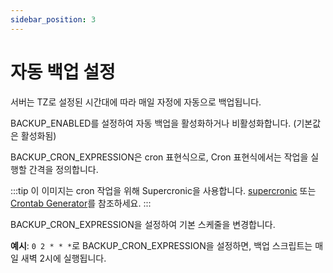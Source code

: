```yaml
---
sidebar_position: 3
---
```


# 자동 백업 설정

서버는 TZ로 설정된 시간대에 따라 매일 자정에 자동으로 백업됩니다.

BACKUP_ENABLED를 설정하여 자동 백업을 활성화하거나 비활성화합니다. (기본값은 활성화됨)

BACKUP_CRON_EXPRESSION은 cron 표현식으로, Cron 표현식에서는 작업을 실행할 간격을 정의합니다.

:::tip
이 이미지는 cron 작업을 위해 Supercronic을 사용합니다. [supercronic](https://github.com/aptible/supercronic#crontab-format) 또는 [Crontab Generator](https://crontab-generator.org)를 참조하세요.
:::

BACKUP_CRON_EXPRESSION을 설정하여 기본 스케줄을 변경합니다.

**예시**: `0 2 * * *`로 BACKUP_CRON_EXPRESSION을 설정하면, 백업 스크립트는 매일 새벽 2시에 실행됩니다.
